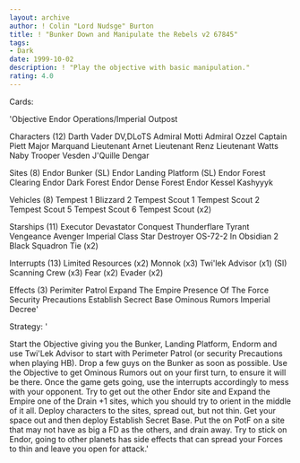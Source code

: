 ```yaml
---
layout: archive
author: ! Colin "Lord Nudsge" Burton
title: ! "Bunker Down and Manipulate the Rebels v2 67845"
tags:
- Dark
date: 1999-10-02
description: ! "Play the objective with basic manipulation."
rating: 4.0
---
```

Cards: 

'Objective
Endor Operations/Imperial Outpost

Characters (12)
Darth Vader
DV,DLoTS
Admiral Motti
Admiral Ozzel
Captain Piett
Major Marquand
Lieutenant Arnet
Lieutenant Renz
Lieutenant Watts
Naby Trooper Vesden
J'Quille
Dengar

Sites (8)
Endor Bunker (SL)
Endor Landing Platform (SL)
Endor Forest Clearing
Endor Dark Forest
Endor Dense Forest
Endor
Kessel
Kashyyyk

Vehicles (8)
Tempest 1
Blizzard 2
Tempest Scout 1
Tempest Scout 2
Tempest Scout 5
Tempest Scout 6
Tempest Scout (x2)

Starships (11)
Executor
Devastator
Conquest
Thunderflare
Tyrant
Vengeance
Avenger
Imperial Class Star Destroyer
OS-72-2 In Obsidian 2
Black Squadron Tie (x2)

Interrupts (13)
Limited Resources (x2)
Monnok (x3)
Twi'lek Advisor (x1) (SI)
Scanning Crew (x3)
Fear (x2)
Evader (x2)

Effects (3)
Perimiter Patrol
Expand The Empire
Presence Of The Force
Security Precautions
Establish Secrect Base
Ominous Rumors
Imperial Decree'

Strategy: '

Start the Objective giving you the Bunker, Landing Platform, Endorm and use Twi'Lek Advisor to start with Perimeter Patrol (or security Precautions when playing HB). Drop a few guys on the Bunker as soon as possible. Use the Objective to get Ominous Rumors out on your first turn, to ensure it will be there. Once the game gets going, use the interrupts accordingly to mess with your opponent. Try to get out the other Endor site and Expand the Empire one of the Drain +1 sites, which you should try to orient in the middle of it all. Deploy characters to the sites, spread out, but not thin. Get your space out and then deploy Establish Secret Base. Put the on PotF on a site that may not have as big a FD as the others, and drain away. Try to stick on Endor, going to other planets has side effects that can spread your Forces to thin and leave you open for attack.'